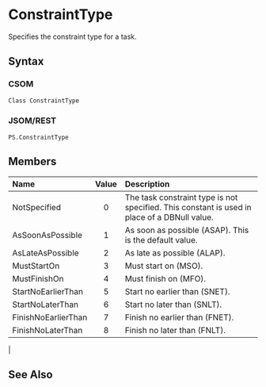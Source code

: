 [comment]: # (Name:ConstraintType)
[comment]: # (Type:Enum)
[comment]: # (Status:Incomplete)
[comment]: # (GeneratedDate:2016-12-13 18:12:21Z)

# ConstraintType

Specifies the constraint type for a task.



## Syntax

### CSOM

```C#
Class ConstraintType 
```
### JSOM/REST

```
PS.ConstraintType
```


## Members



|**Name**|**Value**|**Description**|
|:------ |:----: |:----- |
|NotSpecified|0| The task constraint type is not specified. This constant is used in place of a DBNull value.|
|AsSoonAsPossible|1| As soon as possible (ASAP). This is the default value.|
|AsLateAsPossible|2| As late as possible (ALAP).|
|MustStartOn|3| Must start on (MSO).|
|MustFinishOn|4| Must finish on (MFO).|
|StartNoEarlierThan|5| Start no earlier than (SNET).|
|StartNoLaterThan|6| Start no later than (SNLT).|
|FinishNoEarlierThan|7| Finish no earlier than (FNET).|
|FinishNoLaterThan|8| Finish no later than (FNLT).
|




## See Also
